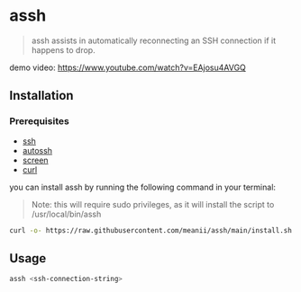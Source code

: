 # assh
> assh assists in automatically reconnecting an SSH connection if it happens to drop.

demo video: https://www.youtube.com/watch?v=EAjosu4AVGQ

## Installation

### Prerequisites
- [ssh](https://www.openssh.com/)
- [autossh](https://github.com/Autossh/autossh)
- [screen](https://www.gnu.org/software/screen/manual/screen.html)
- [curl](https://curl.se/)


you can install assh by running the following command in your terminal:
> Note: this will require sudo privileges, as it will install the script to /usr/local/bin/assh

```sh
curl -o- https://raw.githubusercontent.com/meanii/assh/main/install.sh | sudo bash 
```

## Usage

```sh
assh <ssh-connection-string>
```
